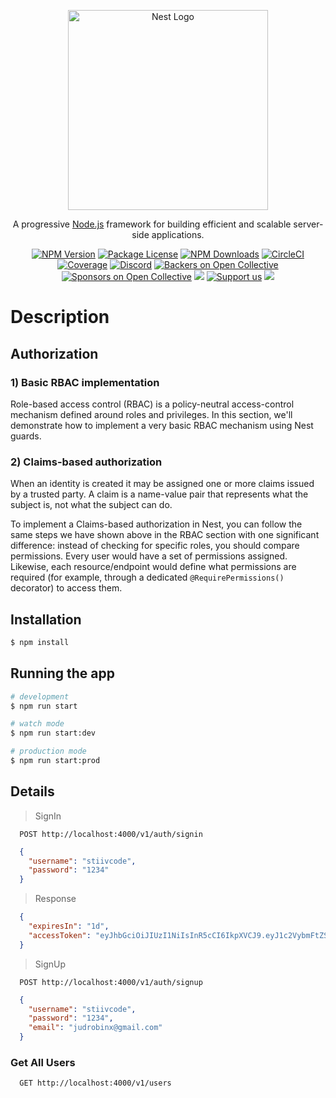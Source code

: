 <p align="center">
  <a href="http://nestjs.com/" target="blank"><img src="https://nestjs.com/img/logo_text.svg" width="320" alt="Nest Logo" /></a>
</p>

[circleci-image]: https://img.shields.io/circleci/build/github/nestjs/nest/master?token=abc123def456
[circleci-url]: https://circleci.com/gh/nestjs/nest

  <p align="center">A progressive <a href="http://nodejs.org" target="_blank">Node.js</a> framework for building efficient and scalable server-side applications.</p>
    <p align="center">
<a href="https://www.npmjs.com/~nestjscore" target="_blank"><img src="https://img.shields.io/npm/v/@nestjs/core.svg" alt="NPM Version" /></a>
<a href="https://www.npmjs.com/~nestjscore" target="_blank"><img src="https://img.shields.io/npm/l/@nestjs/core.svg" alt="Package License" /></a>
<a href="https://www.npmjs.com/~nestjscore" target="_blank"><img src="https://img.shields.io/npm/dm/@nestjs/common.svg" alt="NPM Downloads" /></a>
<a href="https://circleci.com/gh/nestjs/nest" target="_blank"><img src="https://img.shields.io/circleci/build/github/nestjs/nest/master" alt="CircleCI" /></a>
<a href="https://coveralls.io/github/nestjs/nest?branch=master" target="_blank"><img src="https://coveralls.io/repos/github/nestjs/nest/badge.svg?branch=master#9" alt="Coverage" /></a>
<a href="https://discord.gg/G7Qnnhy" target="_blank"><img src="https://img.shields.io/badge/discord-online-brightgreen.svg" alt="Discord"/></a>
<a href="https://opencollective.com/nest#backer" target="_blank"><img src="https://opencollective.com/nest/backers/badge.svg" alt="Backers on Open Collective" /></a>
<a href="https://opencollective.com/nest#sponsor" target="_blank"><img src="https://opencollective.com/nest/sponsors/badge.svg" alt="Sponsors on Open Collective" /></a>
  <a href="https://paypal.me/kamilmysliwiec" target="_blank"><img src="https://img.shields.io/badge/Donate-PayPal-ff3f59.svg"/></a>
    <a href="https://opencollective.com/nest#sponsor"  target="_blank"><img src="https://img.shields.io/badge/Support%20us-Open%20Collective-41B883.svg" alt="Support us"></a>
  <a href="https://twitter.com/nestframework" target="_blank"><img src="https://img.shields.io/twitter/follow/nestframework.svg?style=social&label=Follow"></a>
</p>
  <!--[![Backers on Open Collective](https://opencollective.com/nest/backers/badge.svg)](https://opencollective.com/nest#backer)
  [![Sponsors on Open Collective](https://opencollective.com/nest/sponsors/badge.svg)](https://opencollective.com/nest#sponsor)-->

# Description
## Authorization


### 1) Basic RBAC implementation

Role-based access control (RBAC) is a policy-neutral access-control mechanism defined around roles and privileges. In this section, we'll demonstrate how to implement a very basic RBAC mechanism using Nest guards.

### 2) Claims-based authorization

When an identity is created it may be assigned one or more claims issued by a trusted party. A claim is a name-value pair that represents what the subject is, not what the subject can do.

To implement a Claims-based authorization in Nest, you can follow the same steps we have shown above in the RBAC section with one significant difference: instead of checking for specific roles, you should compare permissions. Every user would have a set of permissions assigned. Likewise, each resource/endpoint would define what permissions are required (for example, through a dedicated `@RequirePermissions()` decorator) to access them.


## Installation

```bash
$ npm install
```

## Running the app

```bash
# development
$ npm run start

# watch mode
$ npm run start:dev

# production mode
$ npm run start:prod
```

## Details

> SignIn
```
  POST http://localhost:4000/v1/auth/signin
```

```json
  {
    "username": "stiivcode",
    "password": "1234"
  }
```

> Response
```json
  {
    "expiresIn": "1d",
    "accessToken": "eyJhbGciOiJIUzI1NiIsInR5cCI6IkpXVCJ9.eyJ1c2VybmFtZSI6InN0aWl2Y29kZSIsInJvbGVzIjpbIkNMSUVOVCJdLCJpYXQiOjE2MDkxMTUyODUsImV4cCI6MTYwOTIwMTY4NX0.PNzMArAP2g2oZK2TBCBtYvT3qMFDq5zQiDKv0wK5nuc"
  }
```


> SignUp
```
  POST http://localhost:4000/v1/auth/signup
```

```json
  {
    "username": "stiivcode",
    "password": "1234",
    "email": "judrobinx@gmail.com"
  }
```
### Get All Users
```
  GET http://localhost:4000/v1/users
```


